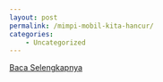 ```yaml
---
layout: post
permalink: /mimpi-mobil-kita-hancur/
categories:
    - Uncategorized
---
```


[Baca Selengkapnya](/06)